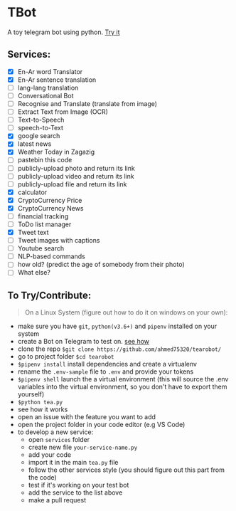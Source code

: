 # TBot
  A toy telegram bot using python. [Try it](https://t.me/tearobot)

## Services:
- [x] En-Ar word Translator
- [x] En-Ar sentence translation
- [ ] lang-lang translation
- [ ] Conversational Bot
- [ ] Recognise and Translate (translate from image)
- [ ] Extract Text from Image (OCR)
- [ ] Text-to-Speech
- [ ] speech-to-Text
- [x] google search
- [x] latest news
- [x] Weather Today in Zagazig
- [ ] pastebin this code
- [ ] publicly-upload photo and return its link
- [ ] publicly-upload video and return its link
- [ ] publicly-upload file and return its link
- [x] calculator
- [x] CryptoCurrency Price
- [x] CryptoCurrency News
- [ ] financial tracking
- [ ] ToDo list manager
- [x] Tweet text
- [ ] Tweet images with captions
- [ ] Youtube search
- [ ] NLP-based commands
- [ ] how old? (predict the age of somebody from their photo)
- [ ] What else?

## To Try/Contribute:

> On a Linux System (figure out how to do it on windows on your own):

* make sure you have `git`, `python(v3.6+)` and `pipenv` installed on your system
* create a Bot on Telegram to test on. [see how](https://core.telegram.org/bots#3-how-do-i-create-a-bot)
* clone the repo `$git clone https://github.com/ahmed75320/tearobot/`
* go to project folder `$cd tearobot`
* `$pipenv install` install dependencies and create a virtualenv
* rename the `.env-sample` file to `.env` and provide your tokens
* `$pipenv shell` launch the a virtual environment (this will source the .env variables into the virtual environment, so you don't have to export them yourself)
* `$python tea.py`
* see how it works
* open an issue with the feature you want to add
* open the project folder in your code editor (e.g VS Code)
* to develop a new service:
    - open `services` folder
    - create new file `your-service-name.py`
    - add your code
    - import it in the main `tea.py` file
    - follow the other services style (you should figure out this part from the code)
    - test if it's working on your test bot
    - add the service to the list above
    - make a pull request
